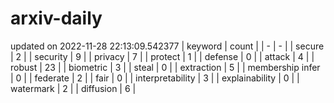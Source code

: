 # arxiv-daily
updated on 2022-11-28 22:13:09.542377
| keyword | count |
| - | - |
| secure | 2 |
| security | 9 |
| privacy | 7 |
| protect | 1 |
| defense | 0 |
| attack | 4 |
| robust | 23 |
| biometric | 3 |
| steal | 0 |
| extraction | 5 |
| membership infer | 0 |
| federate | 2 |
| fair | 0 |
| interpretability | 3 |
| explainability | 0 |
| watermark | 2 |
| diffusion | 6 |
